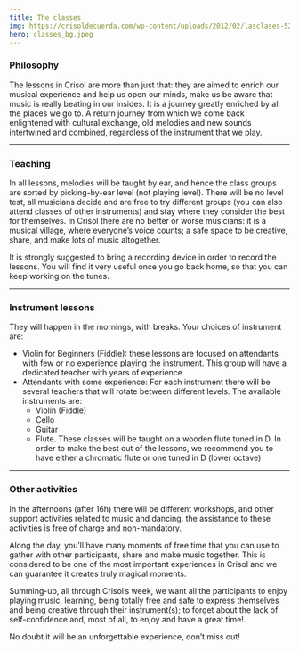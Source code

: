 ```yaml
---
title: The classes
img: https://crisoldecuerda.com/wp-content/uploads/2012/02/lasclases-520x347.jpg
hero: classes_bg.jpeg
---
```


### Philosophy

The lessons in Crisol are more than just that: they are aimed to enrich our musical experience and help us open our minds, make us be aware that music is really beating in our insides. It is a journey greatly enriched by all the places we go to. A return journey from which we come back enlightened with cultural exchange, old melodies and new sounds intertwined and combined, regardless of the instrument that we play.

---

### Teaching

In all lessons, melodies will be taught by ear, and hence the class groups are sorted by picking-by-ear level (not playing level). There will be no level test, all musicians decide and are free to try different groups (you can also attend classes of other instruments) and stay where they consider the best for themselves. In Crisol there are no better or worse musicians: it is a musical village, where everyone’s voice counts; a safe space to be creative, share, and make lots of music altogether.

It is strongly suggested to bring a recording device in order to record the lessons. You will find it very useful once you go back home, so that you can keep working on the tunes.

---

### Instrument lessons

They will happen in the mornings, with breaks. Your choices of instrument are:

- Violin for Beginners (Fiddle): these lessons are focused on attendants with few or no experience playing the instrument. This group will have a dedicated teacher with years of experience
- Attendants with some experience: For each instrument there will be several teachers that will rotate between different levels. The available instruments are:
  - Violin (Fiddle)
  - Cello
  - Guitar
  - Flute. These classes will be taught on a wooden flute tuned in D. In order to make the best out of the lessons, we recommend you to have either a chromatic flute or one tuned in D (lower octave)

---

### Other activities

In the afternoons (after 16h) there will be different workshops, and other support activities related to music and dancing. the assistance to these activities is free of charge and non-mandatory.

Along the day, you’ll have many moments of free time that you can use to gather with other participants, share and make music together. This is considered to be one of the most important experiences in Crisol and we can guarantee it creates truly magical moments.

Summing-up, all through Crisol’s week, we want all the participants to enjoy playing music, learning, being totally free and safe to express themselves and being creative through their instrument(s); to forget about the lack of self-confidence and, most of all, to enjoy and have a great time!.

No doubt it will be an unforgettable experience, don’t miss out!
